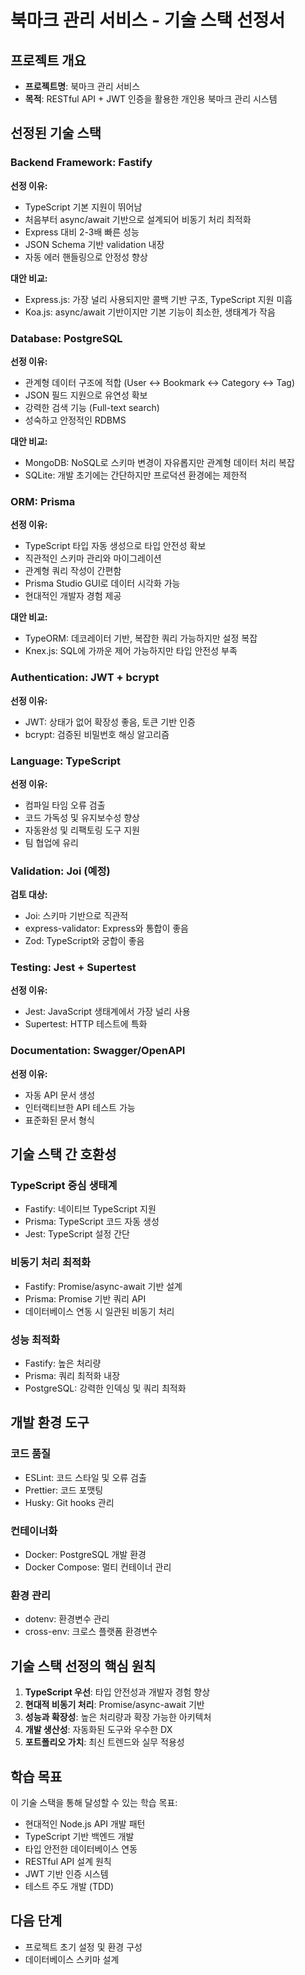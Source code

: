 # 북마크 관리 서비스 - 기술 스택 선정서

## 프로젝트 개요

- **프로젝트명**: 북마크 관리 서비스
- **목적**: RESTful API + JWT 인증을 활용한 개인용 북마크 관리 시스템

## 선정된 기술 스택

### Backend Framework: Fastify

**선정 이유:**

- TypeScript 기본 지원이 뛰어남
- 처음부터 async/await 기반으로 설계되어 비동기 처리 최적화
- Express 대비 2-3배 빠른 성능
- JSON Schema 기반 validation 내장
- 자동 에러 핸들링으로 안정성 향상

**대안 비교:**

- Express.js: 가장 널리 사용되지만 콜백 기반 구조, TypeScript 지원 미흡
- Koa.js: async/await 기반이지만 기본 기능이 최소한, 생태계가 작음

### Database: PostgreSQL

**선정 이유:**

- 관계형 데이터 구조에 적합 (User ↔ Bookmark ↔ Category ↔ Tag)
- JSON 필드 지원으로 유연성 확보
- 강력한 검색 기능 (Full-text search)
- 성숙하고 안정적인 RDBMS

**대안 비교:**

- MongoDB: NoSQL로 스키마 변경이 자유롭지만 관계형 데이터 처리 복잡
- SQLite: 개발 초기에는 간단하지만 프로덕션 환경에는 제한적

### ORM: Prisma

**선정 이유:**

- TypeScript 타입 자동 생성으로 타입 안전성 확보
- 직관적인 스키마 관리와 마이그레이션
- 관계형 쿼리 작성이 간편함
- Prisma Studio GUI로 데이터 시각화 가능
- 현대적인 개발자 경험 제공

**대안 비교:**

- TypeORM: 데코레이터 기반, 복잡한 쿼리 가능하지만 설정 복잡
- Knex.js: SQL에 가까운 제어 가능하지만 타입 안전성 부족

### Authentication: JWT + bcrypt

**선정 이유:**

- JWT: 상태가 없어 확장성 좋음, 토큰 기반 인증
- bcrypt: 검증된 비밀번호 해싱 알고리즘

### Language: TypeScript

**선정 이유:**

- 컴파일 타임 오류 검출
- 코드 가독성 및 유지보수성 향상
- 자동완성 및 리팩토링 도구 지원
- 팀 협업에 유리

### Validation: Joi (예정)

**검토 대상:**

- Joi: 스키마 기반으로 직관적
- express-validator: Express와 통합이 좋음
- Zod: TypeScript와 궁합이 좋음

### Testing: Jest + Supertest

**선정 이유:**

- Jest: JavaScript 생태계에서 가장 널리 사용
- Supertest: HTTP 테스트에 특화

### Documentation: Swagger/OpenAPI

**선정 이유:**

- 자동 API 문서 생성
- 인터랙티브한 API 테스트 가능
- 표준화된 문서 형식

## 기술 스택 간 호환성

### TypeScript 중심 생태계

- Fastify: 네이티브 TypeScript 지원
- Prisma: TypeScript 코드 자동 생성
- Jest: TypeScript 설정 간단

### 비동기 처리 최적화

- Fastify: Promise/async-await 기반 설계
- Prisma: Promise 기반 쿼리 API
- 데이터베이스 연동 시 일관된 비동기 처리

### 성능 최적화

- Fastify: 높은 처리량
- Prisma: 쿼리 최적화 내장
- PostgreSQL: 강력한 인덱싱 및 쿼리 최적화

## 개발 환경 도구

### 코드 품질

- ESLint: 코드 스타일 및 오류 검출
- Prettier: 코드 포맷팅
- Husky: Git hooks 관리

### 컨테이너화

- Docker: PostgreSQL 개발 환경
- Docker Compose: 멀티 컨테이너 관리

### 환경 관리

- dotenv: 환경변수 관리
- cross-env: 크로스 플랫폼 환경변수

## 기술 스택 선정의 핵심 원칙

1. **TypeScript 우선**: 타입 안전성과 개발자 경험 향상
2. **현대적 비동기 처리**: Promise/async-await 기반
3. **성능과 확장성**: 높은 처리량과 확장 가능한 아키텍처
4. **개발 생산성**: 자동화된 도구와 우수한 DX
5. **포트폴리오 가치**: 최신 트렌드와 실무 적용성

## 학습 목표

이 기술 스택을 통해 달성할 수 있는 학습 목표:

- 현대적인 Node.js API 개발 패턴
- TypeScript 기반 백엔드 개발
- 타입 안전한 데이터베이스 연동
- RESTful API 설계 원칙
- JWT 기반 인증 시스템
- 테스트 주도 개발 (TDD)

## 다음 단계

- 프로젝트 초기 설정 및 환경 구성
- 데이터베이스 스키마 설계
